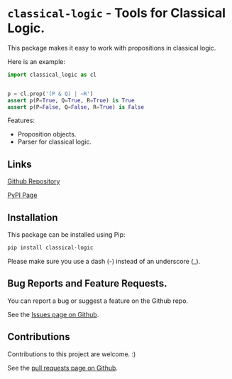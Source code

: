 
# `classical-logic` - Tools for Classical Logic.

This package makes it easy to work with propositions in classical logic.

Here is an example:

```python
import classical_logic as cl


p = cl.prop('(P & Q) | ~R')
assert p(P=True, Q=True, R=True) is True
assert p(P=False, Q=False, R=True) is False
```

Features:

- Proposition objects.
- Parser for classical logic.

## Links

[Github Repository](https://github.com/ederic-oytas/python-freezable)

[PyPI Page](https://pypi.org/project/classical-logic/)

## Installation

This package can be installed using Pip:

```bash
pip install classical-logic
```

Please make sure you use a dash (-) instead of an underscore (_).

## Bug Reports and Feature Requests.

You can report a bug or suggest a feature on the Github repo.

See the [Issues page on Github](
https://github.com/ederic-oytas/classical-logic/issues/new/choose).

## Contributions

Contributions to this project are welcome. :)

See the [pull requests page on Github](
https://github.com/ederic-oytas/classical-logic/pulls).
